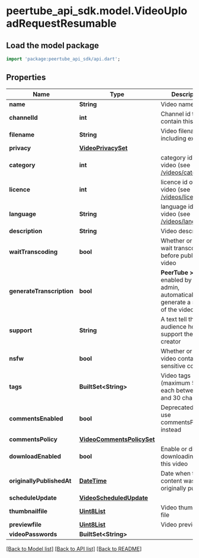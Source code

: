 # peertube_api_sdk.model.VideoUploadRequestResumable

## Load the model package
```dart
import 'package:peertube_api_sdk/api.dart';
```

## Properties
Name | Type | Description | Notes
------------ | ------------- | ------------- | -------------
**name** | **String** | Video name | 
**channelId** | **int** | Channel id that will contain this video | 
**filename** | **String** | Video filename including extension | 
**privacy** | [**VideoPrivacySet**](VideoPrivacySet.md) |  | [optional] 
**category** | **int** | category id of the video (see [/videos/categories](#operation/getCategories)) | [optional] 
**licence** | **int** | licence id of the video (see [/videos/licences](#operation/getLicences)) | [optional] 
**language** | **String** | language id of the video (see [/videos/languages](#operation/getLanguages)) | [optional] 
**description** | **String** | Video description | [optional] 
**waitTranscoding** | **bool** | Whether or not we wait transcoding before publish the video | [optional] 
**generateTranscription** | **bool** | **PeerTube >= 6.2** If enabled by the admin, automatically generate a subtitle of the video | [optional] 
**support** | **String** | A text tell the audience how to support the video creator | [optional] 
**nsfw** | **bool** | Whether or not this video contains sensitive content | [optional] 
**tags** | **BuiltSet&lt;String&gt;** | Video tags (maximum 5 tags each between 2 and 30 characters) | [optional] 
**commentsEnabled** | **bool** | Deprecated in 6.2, use commentsPolicy instead | [optional] 
**commentsPolicy** | [**VideoCommentsPolicySet**](VideoCommentsPolicySet.md) |  | [optional] 
**downloadEnabled** | **bool** | Enable or disable downloading for this video | [optional] 
**originallyPublishedAt** | [**DateTime**](DateTime.md) | Date when the content was originally published | [optional] 
**scheduleUpdate** | [**VideoScheduledUpdate**](VideoScheduledUpdate.md) |  | [optional] 
**thumbnailfile** | [**Uint8List**](Uint8List.md) | Video thumbnail file | [optional] 
**previewfile** | [**Uint8List**](Uint8List.md) | Video preview file | [optional] 
**videoPasswords** | **BuiltSet&lt;String&gt;** |  | [optional] 

[[Back to Model list]](../README.md#documentation-for-models) [[Back to API list]](../README.md#documentation-for-api-endpoints) [[Back to README]](../README.md)


